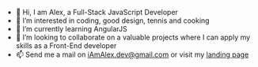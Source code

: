 - 👋 Hi, I am Alex, a Full-Stack JavaScript Developer
- 👀 I’m interested in coding, good design, tennis and cooking 
- 🌱 I’m currently learning AngularJS 
- 💞️ I’m looking to collaborate on a valuable projects where I can apply my skills as a Front-End developer
- 📫 Send me a mail on iAmAlex.dev@gmail.com or visit my  <a href="https://iamalex.dev">landing page</a>
